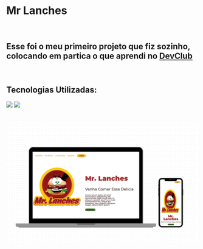 <h1>Mr Lanches</h1>
<br>
<h2>Esse foi o meu primeiro projeto que fiz sozinho, colocando em partica o que aprendi no <a href="https://rodolfomori.com.br/devclub-pv/">DevClub</a></h2>
<br>
<h2>Tecnologias Utilizadas:</h2>
<img src="https://img.shields.io/badge/html5-%23E34F26.svg?style=for-the-badge&logo=html5&logoColor=white">
<img src="https://img.shields.io/badge/css3-%231572B6.svg?style=for-the-badge&logo=css3&logoColor=white"><br>
<br>
<br>
<div align="center">
<img src="https://github.com/glaylson87/meu-primeiro-projeto-git-/blob/master/Desktop%20Mobile%20Mr%20Lances.png?raw=true" width="700px" />
</div>
